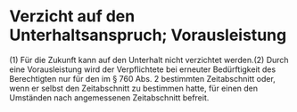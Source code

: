 # Verzicht auf den Unterhaltsanspruch; Vorausleistung

(1) Für die Zukunft kann auf den Unterhalt nicht verzichtet werden.(2) Durch eine Vorausleistung wird der Verpflichtete bei erneuter Bedürftigkeit des Berechtigten nur für den im § 760 Abs. 2 bestimmten Zeitabschnitt oder, wenn er selbst den Zeitabschnitt zu bestimmen hatte, für einen den Umständen nach angemessenen Zeitabschnitt befreit. 

